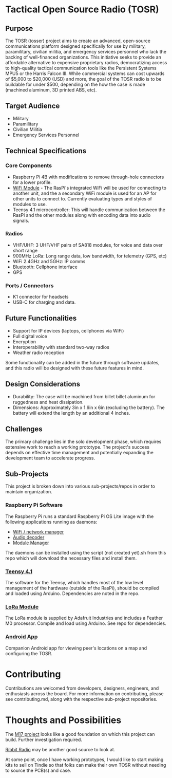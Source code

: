 # Tactical Open Source Radio (TOSR)
## Purpose
The TOSR (tosser) project aims to create an advanced, open-source communications platform designed specifically for use by military, paramilitary, civilian militia, and emergency services personnel who lack the backing of well-financed organizations. This initiative seeks to provide an affordable alternative to expensive proprietary radios, democratizing access to high-quality tactical communication tools like the Persistent Systems MPU5 or the Harris Falcon III. While commercial systems can cost upwards of $5,000 to $20,000 (USD) and more, the goal of the TOSR radio is to be buildable for under $500, depending on the how the case is made (machined aluminum, 3D printed ABS, etc).

## Target Audience
- Military
- Paramilitary
- Civilian Militia
- Emergency Services Personnel

## Technical Specifications
### Core Components
- Raspberry Pi 4B with modifications to remove through-hole connectors for a lower profile.
- [WiFi Module]() - The RasPi's integrated WiFi will be used for connecting to another unit, and the a secondary WiFi module is used for an AP for other units to connect to. Currently evaluating types and styles of modules to use.
- Teensy 4.1 microcontroller: This will handle communication between the RasPi and the other modules along with encoding data into audio signals.
### Radios
- VHF/UHF: 3 UHF/VHF pairs of SA818 modules, for voice and data over short range
- 900MHz LoRa: Long range data, low bandwidth, for telemetry (GPS, etc)
- WiFi 2.4GHz and 5GHz: IP comms
- Bluetooth: Cellphone interface
- GPS
### Ports / Connectors
- K1 connector for headsets
- USB-C for charging and data.

## Future Functionalities
- Support for IP devices (laptops, cellphones via WiFi)
- Full digital voice
- Encryption
- Interoperability with standard two-way radios
- Weather radio reception

Some functionality can be added in the future through software updates, and this radio will be designed with these future features in mind. 

## Design Considerations
- Durability: The case will be machined from billet billet aluminum for ruggedness and heat dissipation.
- Dimensions: Approximately 3in x 1.6in x 6in (excluding the battery). The battery will extend the length by an additional 4 inches.

## Challenges
The primary challenge lies in the solo development phase, which requires extensive work to reach a working prototype. The project's success depends on effective time management and potentially expanding the development team to accelerate progress.

## Sub-Projects
This project is broken down into various sub-projects/repos in order to maintain organization.
### Raspberry Pi Software
The Raspberry Pi runs a standard Raspberry Pi OS Lite image with the following applications running as daemons:
- [WiFi / network manager](https://github.com/andrewmcdan/TOSR-RPi-network-manager)
- [Audio decoder](https://github.com/andrewmcdan/TOSR-RPi-Audo-Decoder)
- [Module Manager](https://github.com/andrewmcdan/TOSR-RPi-Module-Manager)

The daemons can be installed using the script (not created yet).sh from this repo which will download the necessary files and install them.

### [Teensy 4.1](https://github.com/andrewmcdan/TOSR-Teensy)
The software for the Teensy, which handles most of the low level management of the hardware (outside of the RasPi), should be compiled and loaded using Arduino. Dependencies are noted in the repo.

### [LoRa Module](https://github.com/andrewmcdan/TOSR-LoRa-Feather-M0)
The LoRa module is supplied by Adafruit Industries and includes a Feather M0 processor. Compile and load using Arduino. See repo for dependencies. 

### [Android App]()
Companion Android app for viewing peer's locations on a map and configuring the TOSR.

# Contributing
Contributions are welcomed from developers, designers, engineers, and enthusiasts across the board. For more information on contributing, please see contributing.md, along with the respective sub-project repositories.

# Thoughts and Possibilities
The [M17 project](https://m17project.org/) looks like a good foundation on which this project can build. Further investigation required. 

[Ribbit Radio](https://www.ribbitradio.org/#/) may be another good source to look at.

At some point, once I have working prototypes, I would like to start making kits to sell on Tindie so that folks can make their own TOSR without needing to source the PCB(s) and case.